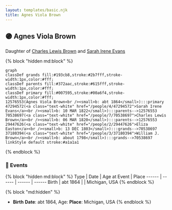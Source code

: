 ```yaml
---
layout: templates/basic.njk
title: Agnes Viola Brown
---
```

## 🟣 Agnes Viola Brown

Daughter of [Charles Lewis Brown](/people/7/70538697) and [Sarah Irene Evans](/people/4/47294572)

{% block "hidden md:block" %}
```mermaid
graph
classDef grands fill:#193cb8,stroke:#2b7fff,stroke-width:1px,color:#fff;
classDef parents fill:#372aac,stroke:#615fff,stroke-width:1px,color:#fff;
classDef primary fill:#007595,stroke:#00a6f4,stroke-width:1px,color:#fff;
12576553(Agnes Viola Brown<br /><small>b: abt 1864</small>):::primary
47294572(<a class="text-white" href="/people/4/47294572">Sarah Irene Evans</a><br /><small>b: 10 MAR 1822</small>):::parents-->12576553
70538697(<a class="text-white" href="/people/7/70538697">Charles Lewis Brown</a><br /><small>b: 06 MAR 1820</small>):::parents-->12576553
29447626(<a class="text-white" href="/people/2/29447626">Eliza Easton</a><br /><small>b: 13 DEC 1803</small>):::grands-->70538697
37180394(<a class="text-white" href="/people/3/37180394">William J. Brown</a><br /><small>b: about 1798</small>):::grands-->70538697
linkStyle default stroke:#a1a1a1
```
{% endblock %}

### 📆 Events

{% block "hidden md:block" %}
Type | Date | Age at Event | Place
------ | ------ | ------ | ------
Birth | abt 1864 |  | Michigan, USA
{% endblock %}

{% block "md:hidden" %}
- **Birth**
**Date**: abt 1864, Age:
**Place**: Michigan, USA
{% endblock %}
